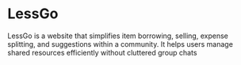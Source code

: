 # LessGo
LessGo is a website that simplifies item borrowing, selling, expense splitting, and suggestions within a community. It helps users manage shared resources efficiently without cluttered group chats
